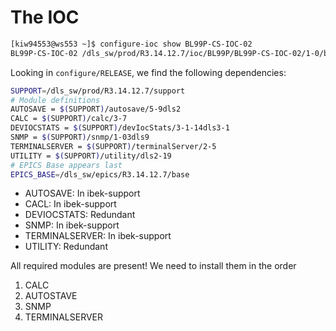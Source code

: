 # The IOC
```bash
[kiw94553@ws553 ~]$ configure-ioc show BL99P-CS-IOC-02
BL99P-CS-IOC-02 /dls_sw/prod/R3.14.12.7/ioc/BL99P/BL99P-CS-IOC-02/1-0/bin/linux-x86_64/stBL99P-CS-IOC-02.sh
```

Looking in `configure/RELEASE`, we find the following dependencies:

```bash
SUPPORT=/dls_sw/prod/R3.14.12.7/support
# Module definitions
AUTOSAVE = $(SUPPORT)/autosave/5-9dls2
CALC = $(SUPPORT)/calc/3-7
DEVIOCSTATS = $(SUPPORT)/devIocStats/3-1-14dls3-1
SNMP = $(SUPPORT)/snmp/1-03dls9
TERMINALSERVER = $(SUPPORT)/terminalServer/2-5
UTILITY = $(SUPPORT)/utility/dls2-19
# EPICS Base appears last
EPICS_BASE=/dls_sw/epics/R3.14.12.7/base
```

- AUTOSAVE: In ibek-support
- CACL: In ibek-support
- DEVIOCSTATS: Redundant
- SNMP: In ibek-support
- TERMINALSERVER: In ibek-support
- UTILITY: Redundant

All required modules are present!
We need to install them in the order 
1) CALC
2) AUTOSTAVE
3) SNMP
4) TERMINALSERVER